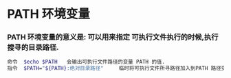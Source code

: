 # PATH 环境变量

### PATH 环境变量的意义是: 可以用来指定 可执行文件执行的时候,执行搜寻的目录路径. 

```bash
命令  $echo $PATH   会输出可执行文件路径的变量 PATH 的值.
指令  $PATH="${PATH}:绝对目录路径"     临时将可执行文件所寻路径加入到PATH 路径变量中.
```



